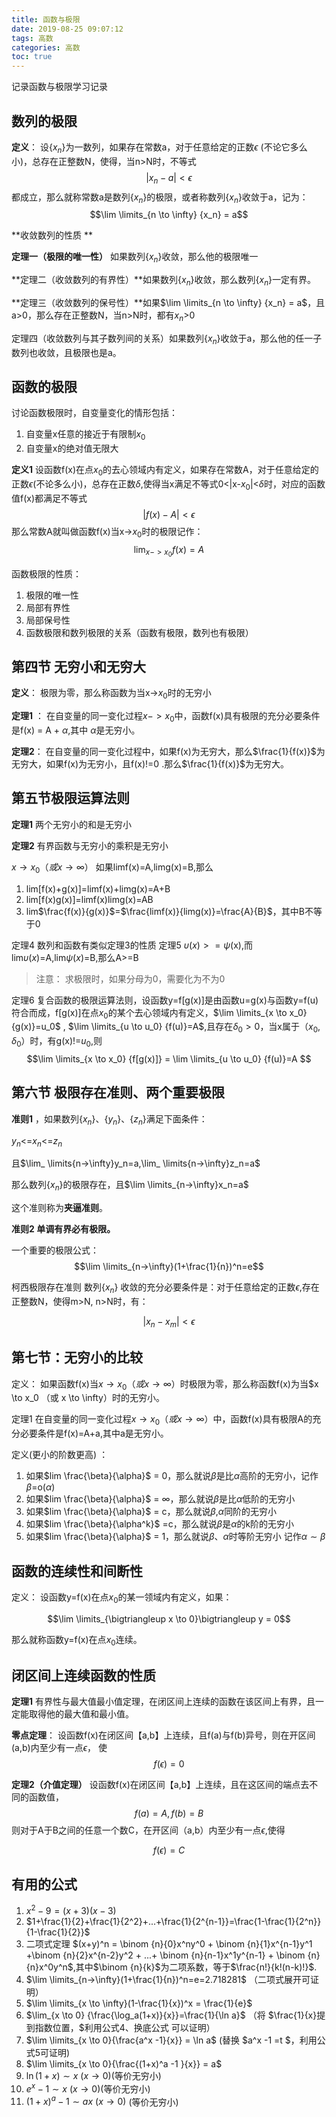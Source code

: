 ```yaml
---
title: 函数与极限
date: 2019-08-25 09:07:12
tags: 高数
categories: 高数
toc: true
---
```


记录函数与极限学习记录

<!--more-->
## 数列的极限

**定义**： 设{$x_n$}为一数列，如果存在常数a，对于任意给定的正数$\epsilon$ (不论它多么小)，总存在正整数N，使得，当n>N时，不等式
$$|x_n-a|<\epsilon$$
都成立，那么就称常数a是数列{$x_n$}的极限，或者称数列{$x_n$}收敛于a，记为：
$$\lim \limits_{n \to \infty} {x_n} = a$$

**收敛数列的性质 **

**定理一（极限的唯一性）** 如果数列{$x_n$}收敛，那么他的极限唯一

**定理二（收敛数列的有界性）**如果数列{$x_n$}收敛，那么数列{$x_n$}一定有界。

**定理三（收敛数列的保号性）**如果$\lim \limits_{n \to \infty} {x_n} = a$，且a>0，那么存在正整数N，当n>N时，都有$x_n$>0

定理四（收敛数列与其子数列间的关系）如果数列{$x_n$}收敛于a，那么他的任一子数列也收敛，且极限也是a。

## 函数的极限

讨论函数极限时，自变量变化的情形包括：

1. 自变量x任意的接近于有限制$x_0$
2. 自变量x的绝对值无限大

**定义1** 设函数f(x)在点$x_0$的去心领域内有定义，如果存在常数A，对于任意给定的正数$\epsilon$(不论多么小)，总存在正数$\delta$,使得当x满足不等式0<|x-$x_0$|<$\delta$时，对应的函数值f(x)都满足不等式 
$$|f(x)-A|<\epsilon$$
那么常数A就叫做函数f(x)当x->$x_0$时的极限记作：
$$\lim_{x->x_0}f(x)=A$$

函数极限的性质：

1. 极限的唯一性
2. 局部有界性  
3. 局部保号性
4. 函数极限和数列极限的关系（函数有极限，数列也有极限）

## 第四节 无穷小和无穷大

**定义**： 极限为零，那么称函数为当x->$x_0$时的无穷小

**定理1** ： 在自变量的同一变化过程$x->x_0$中，函数f(x)具有极限的充分必要条件是f(x) = A + $\alpha$,其中 $\alpha$是无穷小。

**定理2**： 在自变量的同一变化过程中，如果f(x)为无穷大，那么$\frac{1}{f(x)}$为无穷大，如果f(x)为无穷小，且f(x)!=0 .那么$\frac{1}{f(x)}$为无穷大。

## 第五节极限运算法则

**定理1** 两个无穷小的和是无穷小

**定理2** 有界函数与无穷小的乘积是无穷小

$x \to x_0 （或 x \to \infty）$ 如果limf(x)=A,limg(x)=B,那么

1. lim[f(x)+g(x)]=limf(x)+limg(x)=A+B
2. lim[f(x)g(x)]=limf(x)limg(x)=AB
3. lim$\frac{f(x)}{g(x)}$=$\frac{limf(x)}{limg(x)}=\frac{A}{B}$，其中B不等于0

定理4 数列和函数有类似定理3的性质
定理5 $\upsilon(x)>=\psi$(x),而lim$\upsilon(x)$=A,lim$\psi(x)$=B,那么A>=B

> 注意： 求极限时，如果分母为0，需要化为不为0

定理6 复合函数的极限运算法则，设函数y=f[g(x)]是由函数u=g(x)与函数y=f(u)符合而成，f[g(x)]在点$x_0$的某个去心领域内有定义，$\lim \limits_{x \to x_0}{g(x)}=u_0$ , $\lim \limits_{u \to u_0} {f(u)}=A$,且存在$\delta_0>0$，当x属于（$x_0,\delta_0$）时，有g(x)!=$u_0$,则
$$\lim \limits_{x \to x_0} {f[g(x)]} = \lim \limits_{u \to u_0} {f(u)}=A $$


## 第六节 极限存在准则、两个重要极限

**准则1** ，如果数列{$x_n$}、{$y_n$}、{$z_n$}满足下面条件：

$y_n$<=$x_n$<=$z_n$

且$\lim_ \limits{n->\infty}y_n=a,\lim_ \limits{n->\infty}z_n=a$

那么数列{$x_n$}的极限存在，且$\lim \limits_{n->\infty}x_n=a$

这个准则称为**夹逼准则**。

**准则2 单调有界必有极限。**

一个重要的极限公式：$$\lim \limits_{n->\infty}(1+\frac{1}{n})^n=e$$


柯西极限存在准则  数列{$x_n$} 收敛的充分必要条件是：对于任意给定的正数$\epsilon$,存在正整数N，使得m>N, n>N时，有：

$$|x_n-x_m|<\epsilon$$


## 第七节：无穷小的比较


定义： 如果函数f(x)当$x \to x_0 （或 x \to \infty）$时极限为零，那么称函数f(x)为当$x \to x_0 （或 x \to \infty）时的无穷小。


定理1 在自变量的同一变化过程$x \to x_0 （或 x \to \infty）$中，函数f(x)具有极限A的充分必要条件是f(x)=A+a,其中a是无穷小。

定义(更小的阶数更高) ：

1. 如果$lim \frac{\beta}{\alpha}$ = 0，那么就说$\beta$是比$\alpha$高阶的无穷小，记作$\beta$=o($\alpha$)
2. 如果$lim \frac{\beta}{\alpha}$ = $\infty$，那么就说$\beta$是比$\alpha$低阶的无穷小
3. 如果$lim \frac{\beta}{\alpha}$ = c，那么就说$\beta$,$\alpha$同阶的无穷小
4. 如果$lim \frac{\beta}{\alpha^k}$ =c，那么就说$\beta$是$\alpha$的k阶的无穷小
5. 如果$lim \frac{\beta}{\alpha}$ = 1，那么就说$\beta$、$\alpha$时等阶无穷小 记作$\alpha \sim \beta$

## 函数的连续性和间断性 

定义： 设函数y=f(x)在点$x_0$的某一领域内有定义，如果：

$$\lim \limits_{\bigtriangleup x \to 0}\bigtriangleup y = 0$$

那么就称函数y=f(x)在点$x_0$连续。

## 闭区间上连续函数的性质 

**定理1** 有界性与最大值最小值定理，在闭区间上连续的函数在该区间上有界，且一定能取得他的最大值和最小值。

**零点定理**： 设函数f(x)在闭区间【a,b】上连续，且f(a)与f(b)异号，则在开区间(a,b)内至少有一点$\epsilon$， 使 $$f(\epsilon) = 0$$

**定理2（介值定理）** 设函数f(x)在闭区间【a,b】上连续，且在这区间的端点去不同的函数值，$$f(a)=A,f(b)=B$$
则对于A于B之间的任意一个数C，在开区间（a,b）内至少有一点$\epsilon$,使得

$$f(\epsilon) = C $$

## 有用的公式

1. $x^2-9=(x+3)(x-3)$
2. $1+\frac{1}{2}+\frac{1}{2^2}+...+\frac{1}{2^{n-1}}=\frac{1-\frac{1}{2^n}}{1-\frac{1}{2}}$
3. 二项式定理 $(x+y)^n = \binom {n}{0}x^ny^0 + \binom {n}{1}x^{n-1}y^1 +\binom {n}{2}x^{n-2}y^2 + ...+ \binom {n}{n-1}x^1y^{n-1} + \binom {n}{n}x^0y^n$,其中$\binom {n}{k}$为二项系数，等于$\frac{n!}{k!(n-k)!}$.
4. $\lim \limits_{n->\infty}(1+\frac{1}{n})^n=e=2.718281$ （二项式展开可证明）
5. $\lim \limits_{x \to \infty}(1-\frac{1}{x})^x = \frac{1}{e}$ 
6. $\lim_{x \to 0} {\frac{\log_a(1+x)}{x}}=\frac{1}{\ln a}$  （将 $\frac{1}{x}提到指数位置，$利用公式4、换底公式 可以证明）
7. $\lim \limits_{x \to 0}{\frac{a^x -1}{x}} = \ln a$     (替换 $a^x -1 =t $，利用公式5可证明)
8. $\lim \limits_{x \to 0}{\frac{(1+x)^a -1 }{x}} = a$
9. $\ln{(1+x)} \sim x\ (x \to 0)$(等价无穷小)
10. $e^x-1 \sim x \ (x \to 0)$(等价无穷小)
11. $(1+x)^a-1 \sim ax \ (x \to 0)$ (等价无穷小)